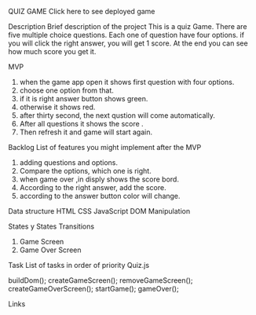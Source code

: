 QUIZ GAME
Click here to see deployed game

Description
Brief description of the project
This is a quiz Game. There are five multiple choice questions. Each one of question have four options. if you will click the right answer, you will get 1 score. At the end you can see how much score you get it.

MVP
   1. when the game app open it shows first question with four options.
   2. choose one option from that.
   3. if it is right answer button shows green.
   4. otherwise it shows red.
   5. after thirty second, the next qustion will come automatically.
   6. After all questions it shows the score .
   7. Then refresh it and game will start again.

Backlog
List of features you might implement after the MVP
1. adding questions and options.
2. Compare the options, which one is right.
3. when game over ,in disply shows the score bord.
4. According to the right answer, add the score.
5. according to the answer button color will change.

Data structure
HTML
CSS
JavaScript
DOM Manipulation

States y States Transitions
1. Game Screen
2. Game Over Screen

Task
List of tasks in order of priority
Quiz.js

buildDom();
createGameScreen();
removeGameScreen();
createGameOverScreen();
startGame();
gameOver();

Links